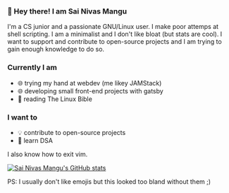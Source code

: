 ### 👋 Hey there! I am Sai Nivas Mangu

I'm a CS junior and a passionate GNU/Linux user. I make poor attemps at shell scripting. I am a minimalist and I don't like bloat (but stats are cool). I want to support and contribute to open-source projects and I am trying to gain enough knowledge to do so.

### Currently I am
- 🌐 trying my hand at webdev (me likey JAMStack)
- 🌐 developing small front-end projects with gatsby
- 📖 reading The Linux Bible

### I want to
- 💡 contribute to open-source projects
- 📜 learn DSA

I also know how to exit vim.

[![Sai Nivas Mangu's GitHub stats](https://github-readme-stats.vercel.app/api?username=linuxdotexe&theme=github_dark)](https://github.com/anuraghazra/github-readme-stats)

PS: I usually don't like emojis but this looked too bland without them ;)
